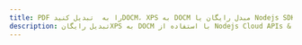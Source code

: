 ---title: PDF را به  تبدیل کنیدDOCM، XPS به DOCM مبدل رایگان یا Nodejs SDKdescription: تبدیل رایگانXPS به DOCM با استفاده از Nodejs Cloud APIs & SDK همچنین اسناد PDF را در Cloud ایجاد، ویرایش و رندر کنید.---
